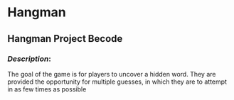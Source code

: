 # Hangman
<h2>Hangman Project Becode</h2>
<h3><i>Description</i>:</h3>
The goal of the game is for players to uncover a hidden word. They are provided the opportunity for multiple guesses, in which they are to attempt in as few times as possible

